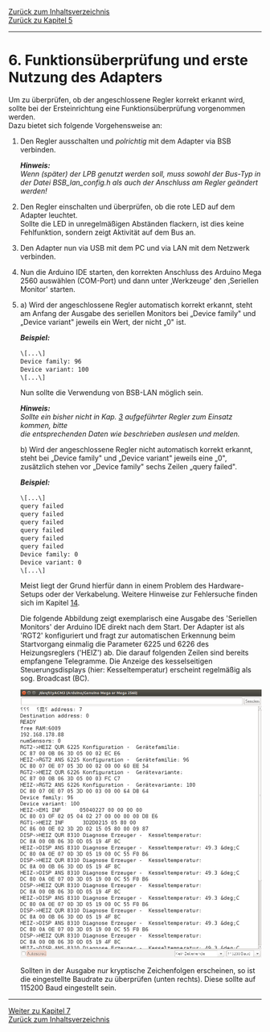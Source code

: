 [Zurück zum Inhaltsverzeichnis](inhaltsverzeichnis.md)  
[Zurück zu Kapitel 5](kap05.md)    
    
---
    

    

# 6. Funktionsüberprüfung und erste Nutzung des Adapters #

Um zu überprüfen, ob der angeschlossene Regler korrekt erkannt wird,
sollte bei der Ersteinrichtung eine Funktionsüberprüfung vorgenommen
werden.  
Dazu bietet sich folgende Vorgehensweise an:

1.  Den Regler ausschalten und *polrichtig* mit dem Adapter via BSB
    verbinden.  
    
    ***Hinweis:***  
    *Wenn (später) der LPB genutzt werden soll, muss sowohl der Bus-Typ
    in der Datei BSB\_lan\_config.h als auch der Anschluss am Regler
    geändert werden!*

2.  Den Regler einschalten und überprüfen, ob die rote LED auf dem
    Adapter leuchtet.  
    Sollte die LED in unregelmäßigen Abständen flackern, ist dies keine
    Fehlfunktion, sondern zeigt Aktivität auf dem Bus an.

3.  Den Adapter nun via USB mit dem PC und via LAN mit dem Netzwerk
    verbinden.

4.  Nun die Arduino IDE starten, den korrekten Anschluss des Arduino
    Mega 2560 auswählen (COM-Port) und dann unter ‚Werkzeuge' den
    ‚Seriellen Monitor' starten.

5.  a\) Wird der angeschlossene Regler automatisch korrekt erkannt, steht am
    Anfang der Ausgabe des seriellen Monitors bei „Device family" und
    „Device variant" jeweils ein Wert, der nicht „0" ist.  
    
    ***Beispiel:***  
    ```
    \[...\]  
    Device family: 96  
    Device variant: 100  
    \[...\]  
    ```

    Nun sollte die Verwendung von BSB-LAN möglich sein.

    ***Hinweis:***  
    *Sollte ein bisher nicht in Kap. [3](kap03.md) aufgeführter Regler zum Einsatz kommen, bitte  
    die entsprechenden Daten wie beschrieben auslesen und melden.*

    b\) Wird der angeschlossene Regler nicht automatisch korrekt erkannt,
    steht bei „Device family" und „Device variant" jeweils eine „0",
    zusätzlich stehen vor „Device family" sechs Zeilen „query failed".  
    
    ***Beispiel:***  
    ```
    \[...\]  
    query failed  
    query failed  
    query failed  
    query failed  
    query failed  
    query failed  
    Device family: 0  
    Device variant: 0  
    \[...\]
    ```

    Meist liegt der Grund hierfür dann in einem Problem des
    Hardware-Setups oder der Verkabelung. Weitere Hinweise zur
    Fehlersuche finden sich im Kapitel [14](kap14.md).  
    
    Die folgende Abbildung zeigt exemplarisch eine Ausgabe des 'Seriellen 
    Monitors' der Arduino IDE direkt nach dem Start. Der Adapter ist als 
    'RGT2' konfiguriert und fragt zur automatischen Erkennung beim 
    Startvorgang einmalig die Parameter 6225 und 6226 des Heizungsreglers ('HEIZ') ab. 
    Die darauf folgenden Zeilen sind bereits empfangene Telegramme. 
    Die Anzeige des kesselseitigen Steuerungsdisplays (hier: 
    Kesseltemperatur) erscheint regelmäßig als sog. Broadcast (BC).  
    
    <img src="https://raw.githubusercontent.com/1coderookie/BSB-LPB-LAN/master/docs/pics/arduino-ide_serieller-monitor.png">
        
    Sollten in der Ausgabe nur kryptische Zeichenfolgen erscheinen, so ist 
    die eingestellte Baudrate zu überprüfen (unten rechts). Diese sollte auf
    115200 Baud eingestellt sein.
       
    
---
    

     
[Weiter zu Kapitel 7](kap07.md)      
[Zurück zum Inhaltsverzeichnis](inhaltsverzeichnis.md)  
